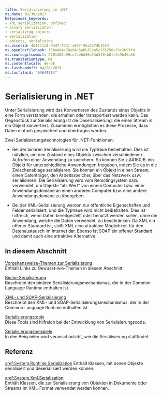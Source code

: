 ```yaml
---
title: Serialisierung in .NET
ms.date: 03/30/2017
helpviewer_keywords:
- XML serialization, defined
- binary serialization
- serializing objects
- serialization
- objects, serializing
ms.assetid: 4d1111c0-9447-4231-a997-96a2b74b3453
ms.openlocfilehash: 13ba804e76a64c6a0b32ba5a203258e76c209ff4
ms.sourcegitcommit: 2701302a99cafbe0d86d53d540eb0fa7e9b46b36
ms.translationtype: MT
ms.contentlocale: de-DE
ms.lasthandoff: 04/28/2019
ms.locfileid: "64644914"
---
```

# <a name="serialization-in-net"></a>Serialisierung in .NET
Unter Serialisierung wird das Konvertieren des Zustands eines Objekts in eine Form verstanden, die erhalten oder transportiert werden kann. Das Gegenstück zur Serialisierung ist die Deserialisierung, die einen Stream in ein Objekt konvertiert. Zusammen ermöglichen es diese Prozesse, dass Daten einfach gespeichert und übertragen werden.  
  
Zwei Serialisierungstechnologien für .NET-Funktionen:  
  
- Bei der binären Serialisierung wird die Typtreue beibehalten. Dies ist nützlich, um den Zustand eines Objekts zwischen verschiedenen Aufrufen einer Anwendung zu speichern. So können Sie z.&amp;#160;B. ein Objekt für unterschiedliche Anwendungen freigeben, indem Sie es in die Zwischenablage serialisieren. Sie können ein Objekt in einen Stream, einen Datenträger, den Arbeitsspeicher, über das Netzwerk usw. serialisieren. Die Serialisierung wird vom Remotingsystem dazu verwendet, um Objekte "als Wert" von einem Computer bzw. einer Anwendungsdomäne an einen anderen Computer bzw. eine andere Anwendungsdomäne zu übergeben.  
  
- Bei der XML-Serialisierung werden nur öffentliche Eigenschaften und Felder serialisiert, und die Typtreue wird nicht beibehalten. Dies ist hilfreich, wenn Daten bereitgestellt oder benutzt werden sollen, ohne die Anwendung, welche die Daten verwendet, zu beschränken. Da XML ein offener Standard ist, stellt XML eine attraktive Möglichkeit für den Datenaustausch im Internet dar. Ebenso ist SOAP ein offener Standard und damit auch eine attraktive Alternative.  
  
## <a name="in-this-section"></a>In diesem Abschnitt  
[Vorgehensweise-Themen zur Serialisierung](../../../docs/standard/serialization/serialization-how-to-topics.md)  
Enthält Links zu Gewusst-wie-Themen in diesem Abschnitt.
  
[Binäre Serialisierung](../../../docs/standard/serialization/binary-serialization.md)  
Beschreibt den binären Serialisierungsmechanismus, der in der Common Language Runtime enthalten ist.

[XML- und SOAP-Serialisierung](../../../docs/standard/serialization/xml-and-soap-serialization.md)  
Beschreibt den XML- und SOAP-Serialisierungsmechanismus, der in der Common Language Runtime enthalten ist.

[Serialisierungstools](../../../docs/standard/serialization/serialization-tools.md)  
Diese Tools sind hilfreich bei der Entwicklung von Serialisierungscode.

[Serialisierungsbeispiele](../../../docs/standard/serialization/serialization-samples.md)  
In den Beispielen wird veranschaulicht, wie die Serialisierung stattfindet.

## <a name="reference"></a>Referenz
<xref:System.Runtime.Serialization> Enthält Klassen, mit denen Objekte serialisiert und deserialisiert werden können.
  
<xref:System.Xml.Serialization>  
Enthält Klassen, die zur Serialisierung von Objekten in Dokumente oder Streams im XML-Format verwendet werden können.